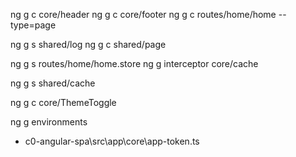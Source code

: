 ng g c core/header
ng g c core/footer
ng g c routes/home/home --type=page

ng g s shared/log
ng g c shared/page

ng g s routes/home/home.store 
ng g interceptor core/cache 

ng g s shared/cache

ng g c core/ThemeToggle

ng g environments
+ c0-angular-spa\src\app\core\app-token.ts